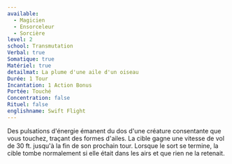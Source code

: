 ```yaml
---
available:
  - Magicien
  - Ensorceleur
  - Sorcière
level: 2
school: Transmutation
Verbal: true
Somatique: true
Matériel: true
detailmat: La plume d'une aile d'un oiseau
Durée: 1 Tour
Incantation: 1 Action Bonus
Portée: Touché
Concentration: false
Rituel: false
englishname: Swift Flight
---
```

Des pulsations d'énergie émanent du dos d'une créature consentante que vous touchez, traçant des formes d'ailes. La cible gagne une vitesse de vol de 30 ft. jusqu'à la fin de son prochain tour. Lorsque le sort se termine, la cible tombe normalement si elle était dans les airs et que rien ne la retenait.
